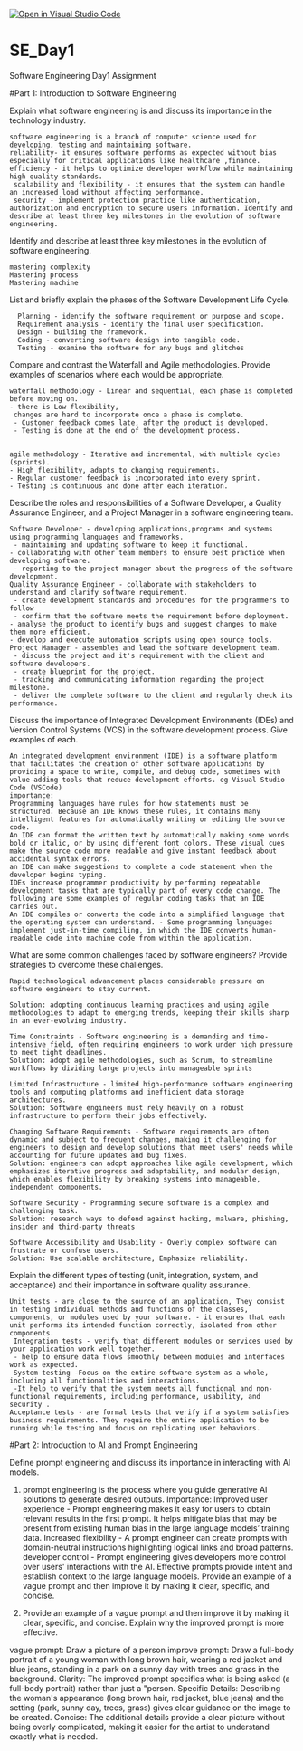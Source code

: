 [![Open in Visual Studio Code](https://classroom.github.com/assets/open-in-vscode-2e0aaae1b6195c2367325f4f02e2d04e9abb55f0b24a779b69b11b9e10269abc.svg)](https://classroom.github.com/online_ide?assignment_repo_id=18700860&assignment_repo_type=AssignmentRepo)
# SE_Day1
Software Engineering Day1 Assignment

#Part 1: Introduction to Software Engineering

Explain what software engineering is and discuss its importance in the technology industry.

    software engineering is a branch of computer science used for developing, testing and maintaining software.
    reliability- it ensures software performs as expected without bias especially for critical applications like healthcare ,finance. 
    efficiency - it helps to optimize developer workflow while maintaining high quality standards.
     scalability and flexibility - it ensures that the system can handle an increased load without affecting performance.
     security - implement protection practice like authentication, authorization and encryption to secure users information. Identify and        describe at least three key milestones in the evolution of software engineering.


Identify and describe at least three key milestones in the evolution of software engineering.

    mastering complexity
    Mastering process
    Mastering machine



List and briefly explain the phases of the Software Development Life Cycle.

      Planning - identify the software requirement or purpose and scope.
      Requirement analysis - identify the final user specification. 
      Design - building the framework. 
      Coding - converting software design into tangible code.
      Testing - examine the software for any bugs and glitches



Compare and contrast the Waterfall and Agile methodologies. Provide examples of scenarios where each would be appropriate.

    waterfall methodology - Linear and sequential, each phase is completed before moving on. 
    - there is Low flexibility,
     changes are hard to incorporate once a phase is complete.
     - Customer feedback comes late, after the product is developed.
     - Testing is done at the end of the development process.


    agile methodology - Iterative and incremental, with multiple cycles (sprints). 
    - High flexibility, adapts to changing requirements. 
    - Regular customer feedback is incorporated into every sprint. 
    - Testing is continuous and done after each iteration.



Describe the roles and responsibilities of a Software Developer, a Quality Assurance Engineer, and a Project Manager in a software engineering team.

    Software Developer - developing applications,programs and systems using programming languages and frameworks.
     - maintaining and updating software to keep it functional. 
    - collaborating with other team members to ensure best practice when developing software.
     - reporting to the project manager about the progress of the software development.
    Quality Assurance Engineer - collaborate with stakeholders to understand and clarify software requirement.
     - create development standards and procedures for the programmers to follow
     - confirm that the software meets the requirement before deployment. 
    - analyse the product to identify bugs and suggest changes to make them more efficient. 
    - develop and execute automation scripts using open source tools.
    Project Manager - assembles and lead the software development team.
     - discuss the project and it's requirement with the client and software developers.
     - create blueprint for the project.
     - tracking and communicating information regarding the project milestone.
     - deliver the complete software to the client and regularly check its performance.



Discuss the importance of Integrated Development Environments (IDEs) and Version Control Systems (VCS) in the software development process. Give examples of each.

    An integrated development environment (IDE) is a software platform that facilitates the creation of other software applications by   providing a space to write, compile, and debug code, sometimes with value-adding tools that reduce development efforts. eg Visual Studio Code (VSCode)
    importance:
    Programming languages have rules for how statements must be structured. Because an IDE knows these rules, it contains many intelligent features for automatically writing or editing the source code.
    An IDE can format the written text by automatically making some words bold or italic, or by using different font colors. These visual cues make the source code more readable and give instant feedback about accidental syntax errors.
    an IDE can make suggestions to complete a code statement when the developer begins typing.
    IDEs increase programmer productivity by performing repeatable development tasks that are typically part of every code change. The following are some examples of regular coding tasks that an IDE carries out.
    An IDE compiles or converts the code into a simplified language that the operating system can understand. - Some programming languages implement just-in-time compiling, in which the IDE converts human-readable code into machine code from within the application.



What are some common challenges faced by software engineers? Provide strategies to overcome these challenges.


    Rapid technological advancement places considerable pressure on software engineers to stay current.
    
    Solution: adopting continuous learning practices and using agile methodologies to adapt to emerging trends, keeping their skills sharp in an ever-evolving industry. 
    
    Time Constraints - Software engineering is a demanding and time-intensive field, often requiring engineers to work under high pressure to meet tight deadlines.
    Solution: adopt agile methodologies, such as Scrum, to streamline workflows by dividing large projects into manageable sprints 
    
    Limited Infrastructure - limited high-performance software engineering tools and computing platforms and inefficient data storage architectures. 
    Solution: Software engineers must rely heavily on a robust infrastructure to perform their jobs effectively.
    
    Changing Software Requirements - Software requirements are often dynamic and subject to frequent changes, making it challenging for engineers to design and develop solutions that meet users' needs while accounting for future updates and bug fixes. 
    Solution: engineers can adopt approaches like agile development, which emphasizes iterative progress and adaptability, and modular design, which enables flexibility by breaking systems into manageable, independent components.
    
    Software Security - Programming secure software is a complex and challenging task. 
    Solution: research ways to defend against hacking, malware, phishing, insider and third-party threats
    
    Software Accessibility and Usability - Overly complex software can frustrate or confuse users. 
    Solution: Use scalable architecture, Emphasize reliability.
    


Explain the different types of testing (unit, integration, system, and acceptance) and their importance in software quality assurance.

    Unit tests - are close to the source of an application, They consist in testing individual methods and functions of the classes, components, or modules used by your software. - it ensures that each unit performs its intended function correctly, isolated from other components.
     Integration tests - verify that different modules or services used by your application work well together.
     - help to ensure data flows smoothly between modules and interfaces work as expected.
     System testing -Focus on the entire software system as a whole, including all functionalities and interactions.
     -It help to verify that the system meets all functional and non-functional requirements, including performance, usability, and security .
    Acceptance tests - are formal tests that verify if a system satisfies business requirements. They require the entire application to be running while testing and focus on replicating user behaviors. 













#Part 2: Introduction to AI and Prompt Engineering


Define prompt engineering and discuss its importance in interacting with AI models.


1. prompt engineering  is the process where you guide generative AI solutions to generate desired outputs.
Importance:
Improved user experience -
 Prompt engineering makes it easy for users to obtain relevant results in the first prompt. It helps mitigate bias that may be present from existing human bias in the large language models’ training data.
Increased flexibility - 
A prompt engineer can create prompts with domain-neutral instructions highlighting logical links and broad patterns.
developer control -
 Prompt engineering gives developers more control over users' interactions with the AI. Effective prompts provide intent and establish context to the large language models. Provide an example of a vague prompt and then improve it by making it clear, specific, and concise.


2. Provide an example of a vague prompt and then improve it by making it clear, specific, and concise. Explain why the improved prompt is more effective.


vague prompt: 
Draw a picture of a person
improve prompt:
Draw a full-body portrait of a young woman with long brown hair, wearing a red jacket and blue jeans, standing in a park on a sunny day with trees and grass in the background.
Clarity: 
The improved prompt specifies what is being asked (a full-body portrait) rather than just a "person.
Specific Details:
 Describing the woman's appearance (long brown hair, red jacket, blue jeans) and the setting (park, sunny day, trees, grass) gives clear guidance on the image to be created.
Concise: 
The additional details provide a clear picture without being overly complicated, making it easier for the artist to understand exactly what is needed.
